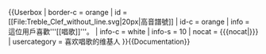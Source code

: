 {{Userbox
| border-c = orange
| id       = [[File:Treble_Clef_without_line.svg|20px|高音譜號]]
| id-c     = orange
| info     = 這位用戶喜歡'''[[唱歌]]'''。
| info-c   = white
| info-s   = 10
| nocat    = {{{nocat|}}}
| usercategory = 喜欢唱歌的维基人
}}<noinclude>{{Documentation}}</noinclude>